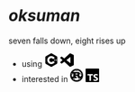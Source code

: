 # *oksuman*

seven falls down, eight rises up

* using
  ![1660027456957](image/README/1660027456957.png)	![1660027464652](image/README/1660027464652.png)
* interested in
  ![1660033193974](image/README/1660033193974.png)	![1660033288547](image/README/1660033288547.png)
